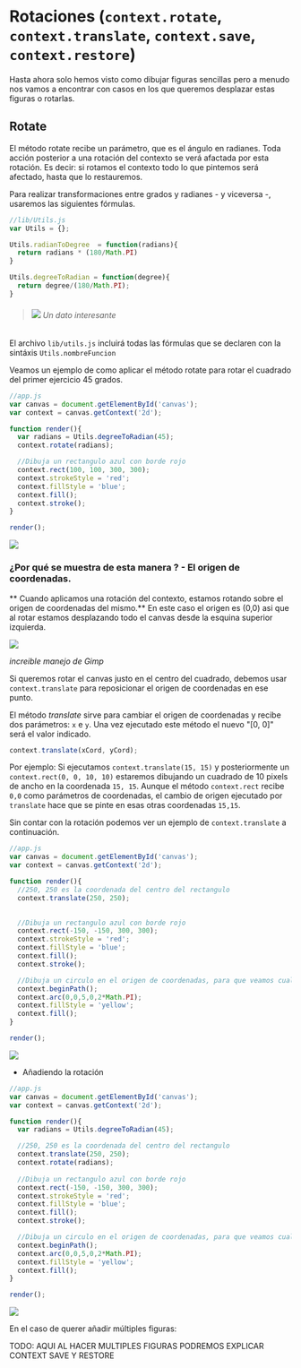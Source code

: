# Rotaciones (`context.rotate`, `context.translate`, `context.save`, `context.restore`)

Hasta ahora solo hemos visto como dibujar figuras sencillas pero a menudo nos vamos a encontrar con casos en los que queremos desplazar estas figuras o rotarlas. 


## Rotate

El método rotate recibe un parámetro, que es el ángulo en radianes. Toda acción posterior a una rotación del contexto se verá afactada por esta rotación. Es decir: si rotamos el contexto todo lo que pintemos será afectado, hasta que lo restauremos.

Para realizar transformaciones entre grados y radianes - y viceversa -, usaremos las siguientes fórmulas. 

```javascript
//lib/Utils.js
var Utils = {};

Utils.radianToDegree  = function(radians){
  return radians * (180/Math.PI)
}

Utils.degreeToRadian = function(degree){
  return degree/(180/Math.PI);
}
```


>###### ![](https://github.com/rafinskipg/introductioncanvas/raw/master/img/interesting_icon.png) Un dato interesante
El archivo `lib/utils.js` incluirá todas las fórmulas que se declaren con la sintáxis `Utils.nombreFuncion`

Veamos un ejemplo de como aplicar el método rotate para rotar el cuadrado del primer ejercicio 45 grados.

```javascript
//app.js
var canvas = document.getElementById('canvas');
var context = canvas.getContext('2d');

function render(){
  var radians = Utils.degreeToRadian(45);
  context.rotate(radians);

  //Dibuja un rectangulo azul con borde rojo
  context.rect(100, 100, 300, 300);
  context.strokeStyle = 'red';
  context.fillStyle = 'blue';
  context.fill();
  context.stroke();
}

render();

```

![](https://github.com/rafinskipg/introductioncanvas/raw/master/img/teory/chapter_animations/square_rotated_1.png)

### ¿Por qué se muestra de esta manera ? - El origen de coordenadas.

** Cuando aplicamos una rotación del contexto, estamos rotando sobre el origen de coordenadas del mismo.** En este caso el origen es (0,0) asi que al rotar estamos desplazando todo el canvas desde la esquina superior izquierda. 


![](https://github.com/rafinskipg/introductioncanvas/raw/master/img/teory/chapter_animations/square_rotated_1_explanation.png)

_increible manejo de Gimp_

Si queremos rotar el canvas justo en el centro del cuadrado, debemos usar `context.translate` para reposicionar el origen de coordenadas en ese punto.


El método *translate* sirve para cambiar el origen de coordenadas y recibe dos parámetros: `x` e `y`. Una vez ejecutado este método el nuevo "[0, 0]" será el valor indicado. 


```javascript
context.translate(xCord, yCord);
```

Por ejemplo: Si ejecutamos `context.translate(15, 15)`  y posteriormente un `context.rect(0, 0, 10, 10)` estaremos dibujando un cuadrado de 10 pixels de ancho en la coordenada `15, 15`. Aunque el método `context.rect` recibe `0,0` como parámetros de coordenadas, el cambio de origen ejecutado por `translate` hace que se pinte en esas otras coordenadas `15,15`.

Sin contar con la rotación podemos ver un ejemplo de `context.translate` a continuación.

```javascript
//app.js
var canvas = document.getElementById('canvas');
var context = canvas.getContext('2d');

function render(){
  //250, 250 es la coordenada del centro del rectangulo
  context.translate(250, 250);

  
  //Dibuja un rectangulo azul con borde rojo
  context.rect(-150, -150, 300, 300);
  context.strokeStyle = 'red';
  context.fillStyle = 'blue';
  context.fill();
  context.stroke();

  //Dibuja un circulo en el origen de coordenadas, para que veamos cual es
  context.beginPath();
  context.arc(0,0,5,0,2*Math.PI);
  context.fillStyle = 'yellow';
  context.fill();
}

render();

```


![](https://github.com/rafinskipg/introductioncanvas/raw/master/img/teory/chapter_animations/square_rotated_3.png)

- Añadiendo la rotación

```javascript
//app.js
var canvas = document.getElementById('canvas');
var context = canvas.getContext('2d');

function render(){
  var radians = Utils.degreeToRadian(45);

  //250, 250 es la coordenada del centro del rectangulo
  context.translate(250, 250);
  context.rotate(radians);
  
  //Dibuja un rectangulo azul con borde rojo
  context.rect(-150, -150, 300, 300);
  context.strokeStyle = 'red';
  context.fillStyle = 'blue';
  context.fill();
  context.stroke();

  //Dibuja un circulo en el origen de coordenadas, para que veamos cual es
  context.beginPath();
  context.arc(0,0,5,0,2*Math.PI);
  context.fillStyle = 'yellow';
  context.fill();
}

render();
```

![](https://github.com/rafinskipg/introductioncanvas/raw/master/img/teory/chapter_animations/square_rotated_4.png)


En el caso de querer añadir múltiples figuras:

TODO: AQUI AL HACER MULTIPLES FIGURAS PODREMOS EXPLICAR CONTEXT SAVE Y RESTORE
